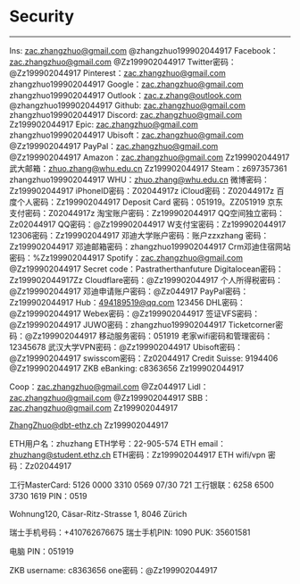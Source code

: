 # Security 
---

Ins: zac.zhangzhuo@gmail.com
       @zhangzhuo199902044917
Facebook：zac.zhangzhuo@gmail.com
                    @Zz199902044917
Twitter密码：@Zz199902044917
Pinterest：zac.zhangzhuo@gmail.com
              zhangzhuo199902044917
Google：zac.zhangzhuo@gmail.com
              zhangzhuo199902044917
Outlook：zac.z.zhang@outlook.com
                 @zhangzhuo199902044917
Github: zac.zhangzhuo@gmail.com
       zhangzhuo199902044917
Discord: zac.zhangzhuo@gmail.com
       Zz199902044917
Epic: zac.zhangzhuo@gmail.com
       zhangzhuo199902044917
Ubisoft：zac.zhangzhuo@gmail.com
                    @Zz199902044917
PayPal：zac.zhangzhuo@gmail.com
                    @Zz199902044917
Amazon：zac.zhangzhuo@gmail.com
              Zz199902044917
武大邮箱：zhuo.zhang@whu.edu.cn
                  Zz199902044917
Steam：z697357361
              zhangzhuo199902044917
WHU：zhuo.zhang@whu.edu.cn
微博密码：Zz199902044917
iPhoneID密码：Z02044917z
iCloud密码：Z02044917z
百度个人密码：Zz199902044917
Deposit Card 密码：051919。ZZ051919
京东支付密码：Z02044917z
淘宝账户密码：Zz199902044917
QQ空间独立密码：Zz02044917
QQ密码：@Zz199902044917
W支付宝密码：Zz199902044917
12306密码：Zz199902044917
邓迪大学账户密码：账户zzxzhang 
                              密码：Zz199902044917
邓迪邮箱密码：zhangzhuo199902044917
Crm邓迪住宿网站密码：%Zz199902044917
Spotify：zac.zhangzhuo@gmail.com
             @Zz199902044917
Secret code：Pastratherthanfuture
Digitalocean密码：Zz199902044917Zz
Cloudflare密码：@Zz199902044917
个人所得税密码：@Zz199902044917
邓迪申请账户密码：@Zz044917
PayPal密码：Zz199902044917
Hub：494189519@qq.com
          123456
DHL密码：@Zz199902044917
Webex密码：@Zz199902044917
签证VFS密码：@Zz199902044917
JUWO密码：zhangzhuo199902044917
Ticketcorner密码：@Zz199902044917
移动服务密码：051919
老家wifi密码和管理密码：12345678
武汉大学VPN密码：@Zz199902044917
Ubisoft密码：@Zz199902044917
swisscom密码：Zz02044917
Credit Suisse: 9194406
                      @Zz199902044917
ZKB eBanking: c8363656
                       Zz199902044917

Coop：zac.zhangzhuo@gmail.com
              @Zz044917
Lidl：zac.zhangzhuo@gmail.com
              @Zz199902044917
SBB：zac.zhangzhuo@gmail.com
          Zz199902044917

ZhangZhuo@dbt-ethz.ch
Zz199902044917

ETH用户名：zhuzhang
ETH学号：22-905-574
ETH email： zhuzhang@student.ethz.ch
ETH密码：Zz199902044917
ETH wifi/vpn 密码：Zz02044917

工行MasterCard: 5126 0000 3310 0569  07/30 721
工行银联：6258 6500 3730 1619
PIN：0519

Wohnung120, Cäsar-Ritz-Strasse 1, 8046 Zürich

瑞士手机号码：+410762676675
瑞士手机PIN: 1090
PUK: 35601581

电脑 PIN：051919

ZKB username: c8363656
one密码：@Zz199902044917

